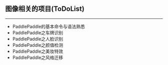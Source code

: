## 图像相关的项目(ToDoList)
------
- PaddlePaddle的基本命令与语法熟悉
- PaddlePaddle之车牌识别
- PaddlePaddle之人脸识别
- PaddlePaddle之颜值检测
- PaddlePaddle之美妆特效
- PaddlePaddle之风格迁移


